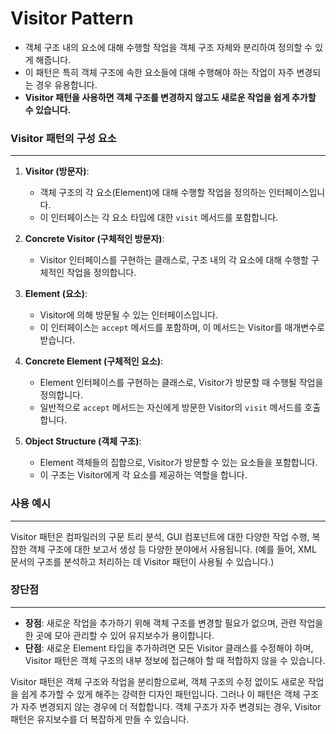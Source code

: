 # Visitor Pattern
- 객체 구조 내의 요소에 대해 수행할 작업을 객체 구조 자체와 분리하여 정의할 수 있게 해줍니다. 
- 이 패턴은 특히 객체 구조에 속한 요소들에 대해 수행해야 하는 작업이 자주 변경되는 경우 유용합니다. 
- **Visitor 패턴을 사용하면 객체 구조를 변경하지 않고도 새로운 작업을 쉽게 추가할 수 있습니다.**
 
### Visitor 패턴의 구성 요소
---
1. **Visitor (방문자)**: 
    - 객체 구조의 각 요소(Element)에 대해 수행할 작업을 정의하는 인터페이스입니다. 
    - 이 인터페이스는 각 요소 타입에 대한 `visit` 메서드를 포함합니다.

2. **Concrete Visitor (구체적인 방문자)**: 
    - Visitor 인터페이스를 구현하는 클래스로, 구조 내의 각 요소에 대해 수행할 구체적인 작업을 정의합니다.

3. **Element (요소)**: 
    - Visitor에 의해 방문될 수 있는 인터페이스입니다. 
    - 이 인터페이스는 `accept` 메서드를 포함하며, 이 메서드는 Visitor를 매개변수로 받습니다.

4. **Concrete Element (구체적인 요소)**: 
    - Element 인터페이스를 구현하는 클래스로, Visitor가 방문할 때 수행될 작업을 정의합니다. 
    - 일반적으로 `accept` 메서드는 자신에게 방문한 Visitor의 `visit` 메서드를 호출합니다.

5. **Object Structure (객체 구조)**: 
    - Element 객체들의 집합으로, Visitor가 방문할 수 있는 요소들을 포함합니다. 
    - 이 구조는 Visitor에게 각 요소를 제공하는 역할을 합니다.
 
### 사용 예시
---
Visitor 패턴은 컴파일러의 구문 트리 분석, GUI 컴포넌트에 대한 다양한 작업 수행, 복잡한 객체 구조에 대한 보고서 생성 등 다양한 분야에서 사용됩니다. 
(예를 들어, XML 문서의 구조를 분석하고 처리하는 데 Visitor 패턴이 사용될 수 있습니다.)
 
### 장단점
---
- **장점**: 새로운 작업을 추가하기 위해 객체 구조를 변경할 필요가 없으며, 관련 작업을 한 곳에 모아 관리할 수 있어 유지보수가 용이합니다.
- **단점**: 새로운 Element 타입을 추가하려면 모든 Visitor 클래스를 수정해야 하며, Visitor 패턴은 객체 구조의 내부 정보에 접근해야 할 때 적합하지 않을 수 있습니다.
 
Visitor 패턴은 객체 구조와 작업을 분리함으로써, 객체 구조의 수정 없이도 새로운 작업을 쉽게 추가할 수 있게 해주는 강력한 디자인 패턴입니다. 그러나 이 패턴은 객체 구조가 자주 변경되지 않는 경우에 더 적합합니다. 객체 구조가 자주 변경되는 경우, Visitor 패턴은 유지보수를 더 복잡하게 만들 수 있습니다.
